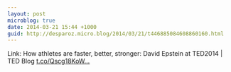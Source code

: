 ```yaml
---
layout: post
microblog: true
date: 2014-03-21 15:44 +1000
guid: http://desparoz.micro.blog/2014/03/21/t446885084608860160.html
---
```

Link: How athletes are faster, better, stronger: David Epstein at TED2014 | TED Blog [t.co/Qscg18KoW...](http://t.co/Qscg18KoWb)
